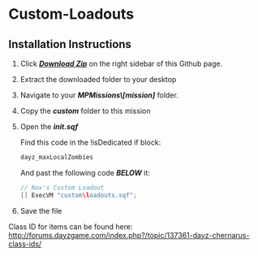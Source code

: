 Custom-Loadouts
===============

## Installation Instructions

1. Click ***[Download Zip](https://github.com/noxsicarius/Custom-Loadouts/archive/master.zip)*** on the right sidebar of this Github page.

1. Extract the downloaded folder to your desktop
1. Navigate to your ***MPMissions\\[mission]*** folder.
1. Copy the ***custom*** folder to this mission
1. Open the ***init.sqf***

	Find this code in the !isDedicated if block:

	~~~~java
	dayz_maxLocalZombies
	~~~~
	
	And past the following code ***BELOW*** it:
	
	~~~~java
	// Nox's Custom Loadout
	[] ExecVM "custom\loadouts.sqf";
	~~~~

1. Save the file

Class ID for items can be found here:
http://forums.dayzgame.com/index.php?/topic/137361-dayz-chernarus-class-ids/
